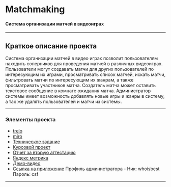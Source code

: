# Matchmaking

#### Система организации матчей в видеоиграх 

---

## Краткое описание проекта

Система организации матчей в видео играх позволит пользователям находить соперников для проведения матчей в различных видеоиграх. Пользователи могут создавать матчи для других пользователей по интересующим их играми, просматривать список матчей, искать матчи, фильтровать матчи по интересующим их жанрам, а также просматривать участников матча. Создатель матча может оставить текстовое сообщение в комнате ожидания матча. Администратор системы имеет возможность добавлять новые игры и жанры в систему, а так же удалять пользователей и матчи из системы.

---

### Элементы проекта

- [trelo](https://trello.com/b/sbk6Btsl/tp2020)
- [miro](https://miro.com/app/board/o9J_kum_2c0=/)
- [Техническое задание](https://github.com/KostyaTurchenko/Matchmaking/blob/master/docs/TZ.docx)
- [Курсовой проект](https://github.com/KostyaTurchenko/Matchmaking/blob/master/docs/kursovoy_proekt.docx)
- [Отчет за вторую аттестацию](https://github.com/KostyaTurchenko/Matchmaking/blob/master/docs/onchet_2att.docx)
- [Яндекс метрика](https://metrika.yandex.ru/dashboard?id=64765795)
- [Демо-видео](https://www.youtube.com/watch?v=AEuyLMzG5go&feature=emb_logo)
- [Ссылка на приложение](https://kykyx.pythonanywhere.com/) Профиль администратора - Ник: whoisbest Пароль: csf

---

